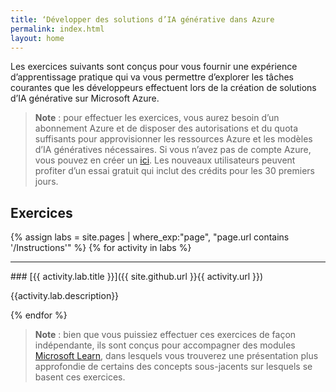```yaml
---
title: ‘Développer des solutions d’IA générative dans Azure
permalink: index.html
layout: home
---
```


Les exercices suivants sont conçus pour vous fournir une expérience d’apprentissage pratique qui va vous permettre d’explorer les tâches courantes que les développeurs effectuent lors de la création de solutions d’IA générative sur Microsoft Azure.

> **Note** : pour effectuer les exercices, vous aurez besoin d’un abonnement Azure et de disposer des autorisations et du quota suffisants pour approvisionner les ressources Azure et les modèles d’IA génératives nécessaires. Si vous n’avez pas de compte Azure, vous pouvez en créer un [ici](https://azure.microsoft.com/free). Les nouveaux utilisateurs peuvent profiter d’un essai gratuit qui inclut des crédits pour les 30 premiers jours.

## Exercices

{% assign labs = site.pages | where_exp:"page", "page.url contains '/Instructions'" %} {% for activity in labs  %}
<hr>
### [{{ activity.lab.title }}]({{ site.github.url }}{{ activity.url }})

{{activity.lab.description}}

{% endfor %}

> **Note** : bien que vous puissiez effectuer ces exercices de façon indépendante, ils sont conçus pour accompagner des modules [Microsoft Learn](https://learn.microsoft.com/training/paths/create-custom-copilots-ai-studio/), dans lesquels vous trouverez une présentation plus approfondie de certains des concepts sous-jacents sur lesquels se basent ces exercices.
